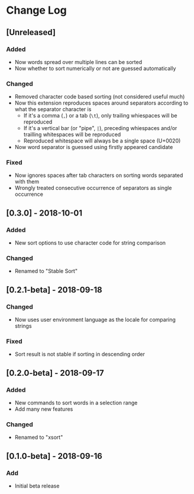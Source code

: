 # Change Log

## [Unreleased]
### Added
- Now words spread over multiple lines can be sorted
- Now whether to sort numerically or not are guessed automatically

### Changed
- Removed character code based sorting (not considered useful much)
- Now this extension reproduces spaces around separators according to what
  the separator character is
  - If it's a comma (`,`) or a tab (`\t`), only trailing whiespaces will be
    reproduced
  - If it's a vertical bar (or "pipe", `|`), preceding whiespaces and/or
    trailling whitespaces will be reproduced
  - Reproduced whitespace will always be a single space (U+0020)
- Now word separator is guessed using firstly appeared candidate

### Fixed
- Now ignores spaces after tab characters on sorting words separated with them
- Wrongly treated consecutive occurrence of separators as single occurrence

## [0.3.0] - 2018-10-01
### Added
- New sort options to use character code for string comparison

### Changed
- Renamed to "Stable Sort"

## [0.2.1-beta] - 2018-09-18
### Changed
- Now uses user environment language as the locale for comparing strings

### Fixed
- Sort result is not stable if sorting in descending order

## [0.2.0-beta] - 2018-09-17
### Added
- New commands to sort words in a selection range
- Add many new features

### Changed
- Renamed to "xsort"

## [0.1.0-beta] - 2018-09-16
### Add
- Initial beta release
